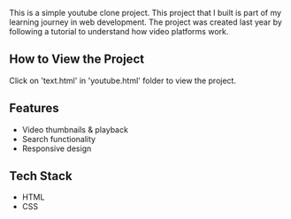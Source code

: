 This is a simple youtube clone project. This project that I built is part of my learning journey in web development. The project was created last year by following a tutorial to understand how video platforms work. 

## How to View the Project
Click on 'text.html' in 'youtube.html' folder to view the project.

## Features
- Video thumbnails & playback
- Search functionality
- Responsive design

## Tech Stack
- HTML
- CSS

